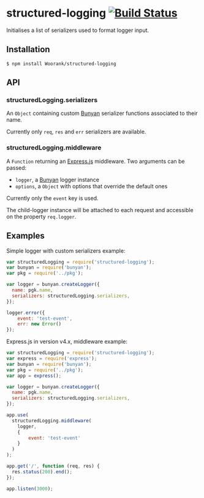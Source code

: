 # structured-logging [![Build Status][circle-image]][circle-url]

Initialises a list of serializers used to format logger input.

## Installation

```shell
$ npm install Woorank/structured-logging
```

## API

### structuredLogging.serializers

An ```Object``` containing custom [Bunyan](https://github.com/trentm/node-bunyan) serializer functions associated to their name.

Currently only ```req```, ```res``` and ```err``` serializers are available.

### structuredLogging.middleware

A ```Function``` returning an [Express.js](expressjs.com/en/4x/api.html) middleware.
Two arguments can be passed:

* ```logger```, a [Bunyan](https://github.com/trentm/node-bunyan) logger instance
* ```options```, a ```Object``` with options that override the default ones

Currently only the ```event``` key is used.

The child-logger instance will be attached to each request and accessible on the property ```req.logger```.

## Examples

Simple logger with custom serializers example:

```javascript
var structuredLogging = require('structured-logging');
var bunyan = require('bunyan');
var pkg = require('../pkg');

var logger = bunyan.createLogger({
  name: pgk.name,
  serializers: structuredLogging.serializers,
});

logger.error({
	event: 'test-event',
	err: new Error()
});
```

Express.js in version v4.x, middleware example:

```javascript
var structuredLogging = require('structured-logging');
var express = require('express');
var bunyan = require('bunyan');
var pkg = require('../pkg');
var app = express();

var logger = bunyan.createLogger({
  name: pgk.name,
  serializers: structuredLogging.serializers,
});

app.use(
  structuredLogging.middleware(
    logger,
    {
		event: 'test-event'
	}
  )
);

app.get('/', function (req, res) {
  res.status(200).end();
});

app.listen(3000);
```

[circle-image]: https://circleci.com/gh/Woorank/structured-logging.svg
[circle-url]: https://circleci.com/gh/Woorank/structured-logging

